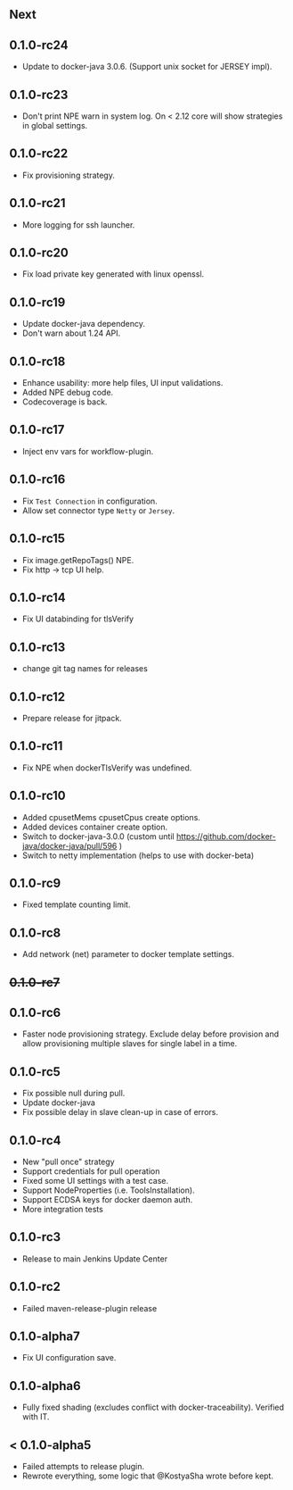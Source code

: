 

## Next

## 0.1.0-rc24
 - Update to docker-java 3.0.6. (Support unix socket for JERSEY impl).

## 0.1.0-rc23
 - Don't print NPE warn in system log. On < 2.12 core will show strategies in global settings.

## 0.1.0-rc22
 - Fix provisioning strategy.

## 0.1.0-rc21
 - More logging for ssh launcher.

## 0.1.0-rc20
 - Fix load private key generated with linux openssl.

## 0.1.0-rc19
 - Update docker-java dependency.
 - Don't warn about 1.24 API.

## 0.1.0-rc18
 - Enhance usability: more help files, UI input validations.
 - Added NPE debug code.
 - Codecoverage is back.

## 0.1.0-rc17
 - Inject env vars for workflow-plugin.

## 0.1.0-rc16
 - Fix `Test Connection` in configuration.
 - Allow set connector type `Netty` or `Jersey`.

## 0.1.0-rc15
 - Fix image.getRepoTags() NPE.
 - Fix http -> tcp UI help.

## 0.1.0-rc14
 - Fix UI databinding for tlsVerify

## 0.1.0-rc13
 - change git tag names for releases

## 0.1.0-rc12
 - Prepare release for jitpack.

## 0.1.0-rc11
 - Fix NPE when dockerTlsVerify was undefined.

## 0.1.0-rc10
 -	Added cpusetMems cpusetCpus create options.
 - Added devices container create option.
 - Switch to docker-java-3.0.0 (custom until https://github.com/docker-java/docker-java/pull/596 )
 - Switch to netty implementation (helps to use with docker-beta)

## 0.1.0-rc9
 - Fixed template counting limit.

## 0.1.0-rc8
 - Add network (net) parameter to docker template settings.
 
## ~~0.1.0-rc7~~

## 0.1.0-rc6
 - Faster node provisioning strategy. Exclude delay before provision and allow provisioning multiple slaves for single label in a time.

## 0.1.0-rc5
 - Fix possible null during pull.
 - Update docker-java
 - Fix possible delay in slave clean-up in case of errors.

## 0.1.0-rc4
 - New "pull once" strategy
 - Support credentials for pull operation
 - Fixed some UI settings with a test case.
 - Support NodeProperties (i.e. ToolsInstallation).
 - Support ECDSA keys for docker daemon auth.
 - More integration tests

## 0.1.0-rc3
- Release to main Jenkins Update Center

## 0.1.0-rc2
- Failed maven-release-plugin release

## 0.1.0-alpha7
- Fix UI configuration save.

## 0.1.0-alpha6 
 - Fully fixed shading (excludes conflict with docker-traceability). Verified with IT.
 
## < 0.1.0-alpha5
 - Failed attempts to release plugin.
 - Rewrote everything, some logic that @KostyaSha wrote before kept.
